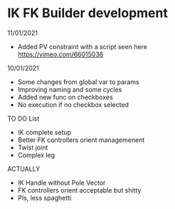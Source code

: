 # IK FK Builder development
11/01/2021
- Added PV constraint with a script seen here https://vimeo.com/66015036


10/01/2021
- Some changes from global var to params
- Improving naming and some cycles
- Added new func on checkboxes
- No execution if no checkbox selected

TO DO List

- IK complete setup
- Better FK controllers orient managemenent
- Twist joint
- Complex leg

ACTUALLY
- IK Handle without Pole Vector
- FK controllers orient acceptable but shitty
- Pls, less spaghetti 
